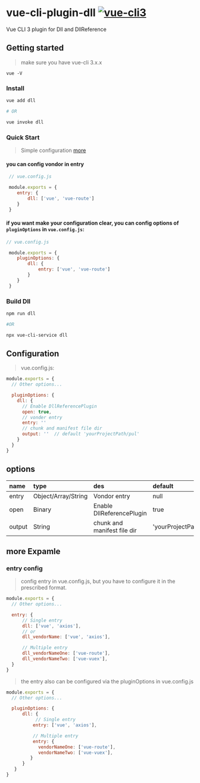 
# vue-cli-plugin-dll [![vue-cli3](https://img.shields.io/badge/vue--cli-3.x-brightgreen.svg)](https://github.com/vuejs/vue-cli)
Vue CLI 3 plugin for Dll and DllReference



## Getting started

> make sure you have vue-cli 3.x.x
```
vue -V
```

### Install
``` bash
vue add dll 

# OR 

vue invoke dll
```


### Quick Start
> Simple configuration [more]()

#### you can config vondor in entry
```javascript
 // vue.config.js

 module.exports = {
    entry: {
        dll: ['vue', 'vue-route']
    }
 }
```
#### if you want make your configuration clear, you can config options of `pluginOptions` in `vue.config.js`:
```javascript
// vue.config.js

 module.exports = {
    pluginOptions: {
        dll: {
            entry: ['vue', 'vue-route']
        }
    }
 }
```

### Build Dll

```bash
npm run dll

#OR

npx vue-cli-service dll
```

## Configuration
> vue.config.js:
``` javascript
module.exports = {
  // Other options...

  pluginOptions: {
    dll: {
      // Enable DllReferencePlugin 
      open: true,
      // vonder entry
      entry: ''
      // chunk and manifest file dir
      output: ''  // default 'yourProjectPath/pul'
    }
  }
}
```

## options

| name | type | des | default | required |
| :--- | :--- | :--- | :--- | :--- |
| entry | Object/Array/String | Vondor entry | null | true 
| open | Binary | Enable DllReferencePlugin  | true | false 
| output | String | chunk and manifest file dir | 'yourProjectPath/public/dll' | false 

## more Expamle
### entry config
> config entry in vue.config.js, but you have to configure it in the prescribed format.
``` javascript
module.exports = {
  // Other options...

  entry: {
      // Single entry
      dll: ['vue', 'axios'],
      // or
      dll_vendorName: ['vue', 'axios'],

      // Multiple entry
      dll_vendorNameOne: ['vue-route'],
      dll_vendorNameTwo: ['vue-vuex'], 
  }
}

```
> the entry also can be configured via the pluginOptions in vue.config.js
``` javascript
module.exports = {
  // Other options...

  pluginOptions: {
      dll: {
           // Single entry
          entry: ['vue', 'axios'],

          // Multiple entry
          entry: {
            vendorNameOne: ['vue-route'],
            vendorNameTwo: ['vue-vuex'], 
         }
      }
   }
}
```